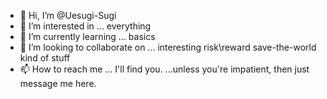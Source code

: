 - 👋 Hi, I’m @Uesugi-Sugi
- 👀 I’m interested in ... everything
- 🌱 I’m currently learning ... basics
- 💞️ I’m looking to collaborate on ... interesting risk\reward save-the-world kind of stuff
- 📫 How to reach me ... I'll find you.
...unless you're impatient, then just message me here.

<!---
Uesugi-Sugi/Uesugi-Sugi is a ✨ special ✨ repository because its `README.md` (this file) appears on your GitHub profile.
You can click the Preview link to take a look at your changes.
--->
